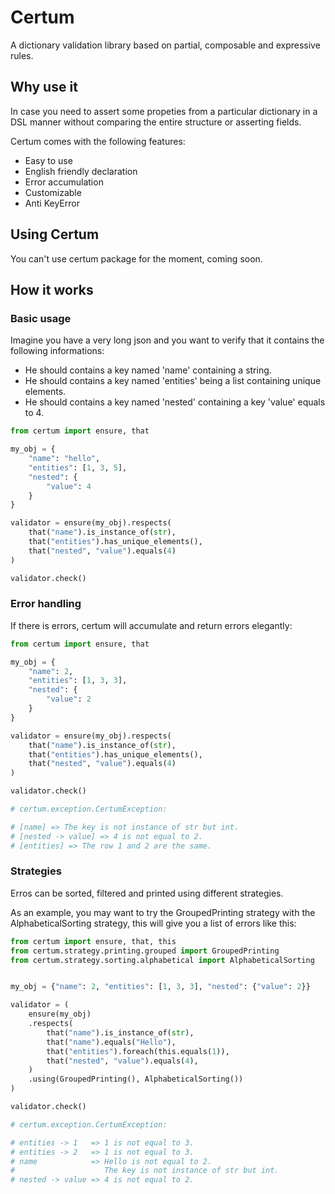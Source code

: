 # Certum

A dictionary validation library based on partial, composable and expressive rules.

## Why use it

In case you need to assert some propeties from a particular dictionary in a DSL manner without comparing the entire structure or asserting fields.

Certum comes with the following features:
- Easy to use
- English friendly declaration
- Error accumulation
- Customizable
- Anti KeyError

## Using Certum

You can't use certum package for the moment, coming soon.

## How it works

### Basic usage

Imagine you have a very long json and you want to verify that it contains the following informations:
- He should contains a key named 'name' containing a string.
- He should contains a key named 'entities' being a list containing unique elements.
- He should contains a key named 'nested' containing a key 'value' equals to 4.

```python
from certum import ensure, that

my_obj = {
    "name": "hello",
    "entities": [1, 3, 5],
    "nested": {
        "value": 4
    }
}

validator = ensure(my_obj).respects(
    that("name").is_instance_of(str),
    that("entities").has_unique_elements(),
    that("nested", "value").equals(4)
)

validator.check()
```

### Error handling

If there is errors, certum will accumulate and return errors elegantly:

```python
from certum import ensure, that

my_obj = {
    "name": 2,
    "entities": [1, 3, 3],
    "nested": {
        "value": 2
    }
}

validator = ensure(my_obj).respects(
    that("name").is_instance_of(str),
    that("entities").has_unique_elements(),
    that("nested", "value").equals(4)
)

validator.check()

# certum.exception.CertumException: 

# [name] => The key is not instance of str but int.
# [nested -> value] => 4 is not equal to 2.
# [entities] => The row 1 and 2 are the same.
```

### Strategies

Erros can be sorted, filtered and printed using different strategies.

As an example, you may want to try the GroupedPrinting strategy with the AlphabeticalSorting strategy, this will give you a list of errors like this:

```python
from certum import ensure, that, this
from certum.strategy.printing.grouped import GroupedPrinting
from certum.strategy.sorting.alphabetical import AlphabeticalSorting


my_obj = {"name": 2, "entities": [1, 3, 3], "nested": {"value": 2}}

validator = (
    ensure(my_obj)
    .respects(
        that("name").is_instance_of(str),
        that("name").equals("Hello"),
        that("entities").foreach(this.equals(1)),
        that("nested", "value").equals(4),
    )
    .using(GroupedPrinting(), AlphabeticalSorting())
)

validator.check()

# certum.exception.CertumException: 

# entities -> 1   => 1 is not equal to 3.
# entities -> 2   => 1 is not equal to 3.
# name            => Hello is not equal to 2.
#                    The key is not instance of str but int.
# nested -> value => 4 is not equal to 2.
```
